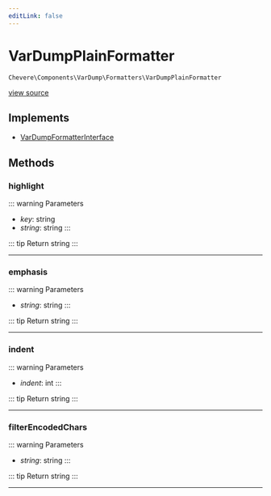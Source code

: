 ```yaml
---
editLink: false
---
```


# VarDumpPlainFormatter

`Chevere\Components\VarDump\Formatters\VarDumpPlainFormatter`

[view source](https://github.com/chevere/chevere/blob/main/src/Chevere/Components/VarDump/Formatters/VarDumpPlainFormatter.php)

## Implements

- [VarDumpFormatterInterface](../../../Interfaces/VarDump/VarDumpFormatterInterface.md)

## Methods

### highlight

::: warning Parameters
- *key*: string
- *string*: string
:::

::: tip Return
string
:::

---

### emphasis

::: warning Parameters
- *string*: string
:::

::: tip Return
string
:::

---

### indent

::: warning Parameters
- *indent*: int
:::

::: tip Return
string
:::

---

### filterEncodedChars

::: warning Parameters
- *string*: string
:::

::: tip Return
string
:::

---
